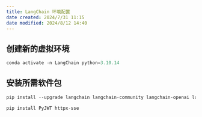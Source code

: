 ```yaml
---
title: LangChain 环境配置
date created: 2024/7/31 11:15
date modified: 2024/8/12 14:40
---
```

## 创建新的虚拟环境

```python
conda activate -n LangChain python=3.10.14
```

## 安装所需软件包

```python
pip install --upgrade langchain langchain-community langchain-openai langgraph faiss-cpu

pip install PyJWT httpx-sse
```